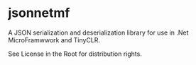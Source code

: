 # jsonnetmf
A JSON serialization and deserialization library for use in .Net MicroFramwwork and TinyCLR.

See License in the Root for distribution rights.